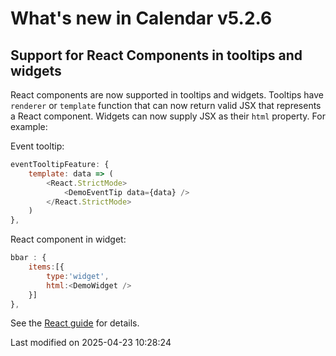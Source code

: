 # What's new in Calendar v5.2.6

## Support for React Components in tooltips and widgets

React components are now supported in tooltips and widgets. Tooltips have `renderer` or `template` function that
can now return valid JSX that represents a React component. Widgets can now supply JSX as their `html` property. For example:

Event tooltip:

```javascript
eventTooltipFeature: {
    template: data => (
        <React.StrictMode>
            <DemoEventTip data={data} />
        </React.StrictMode>
    )
},
```

React component in widget:

```javascript
bbar : {
    items:[{
        type:'widget',
        html:<DemoWidget />
    }]
},
```

See the [React guide](#Calendar/guides/integration/react/guide.md#using-react-components-in-tooltips-and-widgets) for details.


<p class="last-modified">Last modified on 2025-04-23 10:28:24</p>